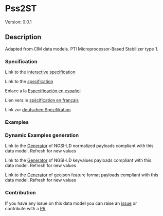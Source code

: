 # Pss2ST
Version: 0.0.1

## Description 

Adapted from CIM data models. PTI Microprocessor-Based Stabilizer type 1.
### Specification

Link to the [interactive specification](https://swagger.lab.fiware.org/?url=https://smart-data-models.github.io/dataModel.EnergyCIM/Pss2ST/swagger.yaml)

Link to the [specification](https://github.com/smart-data-models/dataModel.EnergyCIM/blob/master/Pss2ST/doc/spec.md)

Enlace a la [Especificación en español](https://github.com/smart-data-models/dataModel.EnergyCIM/blob/master/Pss2ST/doc/spec_ES.md)

Lien vers le [spécification en français](https://github.com/smart-data-models/dataModel.EnergyCIM/blob/master/Pss2ST/doc/spec_FR.md)

Link zur [deutschen Spezifikation](https://github.com/smart-data-models/dataModel.EnergyCIM/blob/master/Pss2ST/doc/spec_DE.md)
### Examples
### Dynamic Examples generation

Link to the [Generator](https://smartdatamodels.org/extra/ngsi-ld_generator.php?schemaUrl=https://raw.githubusercontent.com/smart-data-models/dataModel.EnergyCIM/master/Pss2ST/schema.json&email=info@smartdatamodels.org) of NGSI-LD normalized payloads compliant with this data model. Refresh for new values

Link to the [Generator](https://smartdatamodels.org/extra/ngsi-ld_generator_keyvalues.php?schemaUrl=https://raw.githubusercontent.com/smart-data-models/dataModel.EnergyCIM/master/Pss2ST/schema.json&email=info@smartdatamodels.org) of NGSI-LD keyvalues payloads compliant with this data model. Refresh for new values

Link to the [Generator](https://smartdatamodels.org/extra/geojson_features_generator.php?schemaUrl=https://raw.githubusercontent.com/smart-data-models/dataModel.EnergyCIM/master/Pss2ST/schema.json&email=info@smartdatamodels.org) of geojson feature format payloads compliant with this data model. Refresh for new values
### Contribution

 If you have any issue on this data model you can raise an [issue](https://github.com/smart-data-models/dataModel.EnergyCIM/issues)  or contribute with a [PR](https://github.com/smart-data-models/dataModel.EnergyCIM/pulls)